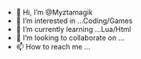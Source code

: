 - 👋 Hi, I’m @Myztamagik
- 👀 I’m interested in ...Coding/Games
- 🌱 I’m currently learning ...Lua/Html
- 💞️ I’m looking to collaborate on ...
- 📫 How to reach me ...

<!---
Myztamagik/Myztamagik is a ✨ special ✨ repository because its `README.md` (this file) appears on your GitHub profile.
You can click the Preview link to take a look at your changes.
--->
